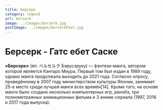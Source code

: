 ```yaml
---
title: Берсерк
category: legend
url: berserk
image: ../images/berserk.jpg
postImage: ../images/berserkPost.jpg
---
```


# Берсерк - Гатс ебет Саске

**«Берсерк»** (яп. ベルセルク Бэрусэруку) — фэнтези-манга, автором которой является Кэнтаро Миура. Первый том был издан в 1989 году, однако манга продолжала выходить до 2021 года. Согласно опросу, проведённому в 2007 году министерством культуры Японии, занимает 25-е место среди лучшей манги всех времён[14]. Кроме того, на основе манги было создано несколько компьютерных игр, ранобэ, три полнометражных анимационных фильма и 3 аниме-сериала (1997, 2016 и 2017 года выпуска).


